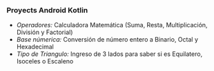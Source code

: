 ### Proyects Android Kotlin
- *Operadores:* Calculadora Matemática (Suma, Resta, Multiplicación, División y Factorial)
- *Base númerica:* Conversión de número entero a Binario, Octal y Hexadecimal
- *Tipo de Triangulo:* Ingreso de 3 lados para saber si es Equilatero, Isoceles o Escaleno
